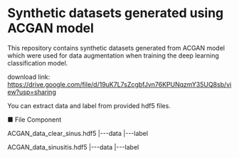 # Synthetic datasets generated using ACGAN model

This repository contains synthetic datasets generated from ACGAN model which were used for data augmentation when training the deep learning classification model. 

download link: https://drive.google.com/file/d/19uK7L7sZcgbfJvn76KPUNqzmY35UQ8sb/view?usp=sharing

You can extract data and label from provided hdf5 files.

■ File Component

ACGAN_data_clear_sinus.hdf5
|---data
|---label

ACGAN_data_sinusitis.hdf5
|---data
|---label


